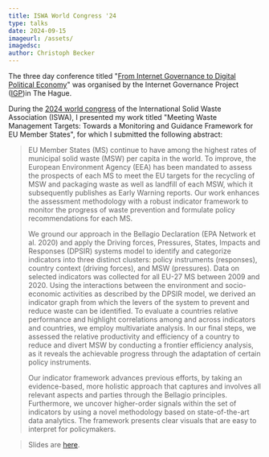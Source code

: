 ```yaml
---
title: ISWA World Congress '24
type: talks
date: 2024-09-15
imageurl: /assets/
imagedsc:    
author: Christoph Becker
---
```



The three day conference titled "[From Internet Governance to Digital Political Economy](https://www.internetgovernance.org/events/from-internet-governance-to-digital-political-economy/)" was organised
by the Internet Governance Project ([IGP](https://www.internetgovernance.org/))in The Hague.

During the [2024 world congress](https://iswa2024.org/) of the International Solid Waste Association (ISWA),
I presented my work titled "Meeting Waste Management Targets: Towards a Monitoring and Guidance Framework for EU Member States", for which I submitted the following abstract:

> EU Member States (MS) continue to have among the highest rates of municipal solid waste (MSW) per capita in the world. To improve, the European Environment Agency (EEA) has been mandated to assess the prospects of each MS to meet the EU targets for the recycling of MSW and packaging waste as well as landfill of each MSW, which it subsequently publishes as Early Warning reports. Our work enhances the assessment methodology with a robust indicator framework to monitor the progress of waste prevention and formulate policy recommendations for each MS.
> 
> We ground our approach in the Bellagio Declaration (EPA Network et al. 2020) and apply the Driving forces, Pressures, States, Impacts and Responses (DPSIR) systems model to identify and categorize indicators into three distinct clusters: policy instruments (responses), country context (driving forces), and MSW (pressures). Data on selected indicators was collected for all EU-27 MS between 2009 and 2020. Using the interactions between the environment and socio-economic activities as described by the DPSIR model, we derived an indicator graph from which the levers of the system to prevent and reduce waste can be identified. To evaluate a countries relative performance and highlight correlations among and across indicators and countries, we employ multivariate analysis. In our final steps, we assessed the relative productivity and efficiency of a country to reduce and divert MSW by conducting a frontier efficiency analysis, as it reveals the achievable progress through the adaptation of certain policy instruments.
> 
> Our indicator framework advances previous efforts, by taking an evidence-based, more holistic approach that captures and involves all relevant aspects and parties through the Bellagio principles. Furthermore, we uncover higher-order signals within the set of indicators by using a novel methodology based on state-of-the-art data analytics. The framework presents clear visuals that are easy to interpret for policymakers.

> Slides are [here](/assets/ISWA-2024-powerpoint.pdf).
